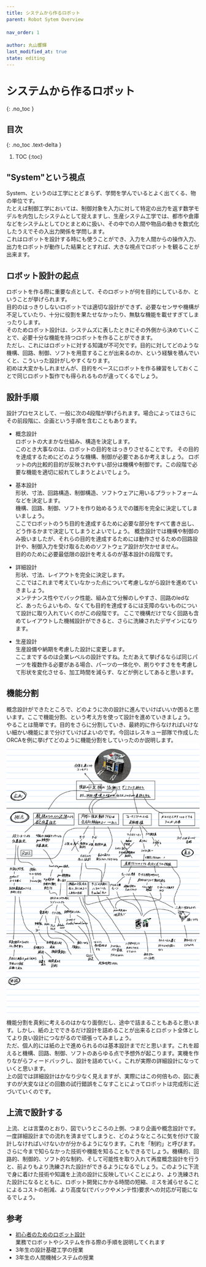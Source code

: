 ```yaml
---
title: システムから作るロボット
parent: Robot Sytem Overview

nav_order: 1

author: 丸山響輝
last_modified_at: true
state: editing
---
```


# **システムから作るロボット**
{: .no_toc }

## 目次
{: .no_toc .text-delta }

1. TOC
{:toc}

## "System"という視点
System、というのは工学にとどまらず、学問を学んでいるとよく出てくる、物の単位です。  
たとえば制御工学においては、制御対象を入力に対して特定の出力を返す数学モデルを内包したシステムとして捉えますし、生産システム工学では、都市や倉庫などをシステムとしてひとまとめに扱い、その中での人間や物品の動きを数式化したうえでその入出力関係を学問します。  
これはロボットを設計する時にも使うことができ、入力を人間からの操作入力、出力をロボットが動作した結果ととすれば、大きな視点でロボットを観ることが出来ます。  

## ロボット設計の起点
ロボットを作る際に重要な点として、そのロボットが何を目的にしているか、ということが挙げられます。  
目的のはっきりしないロボットでは適切な設計ができず、必要なセンサや機構が不足していたり、十分に役割を果たせなかったり、無駄な機能を載せすぎてしまったりします。  
そのためロボット設計は、システムズに表したときにその外側から決めていくことで、必要十分な機能を持つロボットを作ることができます。  
ただし、これにはロボットに対する知識が不可欠です。目的に対してどのような機構、回路、制御、ソフトを用意することが出来るのか、という経験を積んでいくと、こういった設計がしやすくなります。  
初めは大変かもしれませんが、目的をベースにロボットを作る練習をしておくことで同じロボット製作でも得られるものが違ってくるでしょう。

## 設計手順
設計プロセスとして、一般に次の4段階が挙げられます。場合によってはさらにその前段階に、企画という手順を含むこともあります。  
- 概念設計  
ロボットの大まかな仕組み、構造を決定します。  
このとき大事なのは、ロボットの目的をはっきりさせることです。
その目的を達成するためにどのような機構、制御が必要であるか考えましょう。
ロボットの内比較的目的が反映されやすい部分は機構や制御です。この段階で必要な機能を適切に絞れてしまうとよいでしょう。

- 基本設計  
形状、寸法、回路構造、制御構造、ソフトウェアに用いるプラットフォームなどを決定します。  
機構、回路、制御、ソフトを作り始めるうえでの雛形を完全に決定してしまいましょう。  
ここでロボットのうち目的を達成するために必要な部分をすべて書き出し、どう作るかまで決定してしまうとよいでしょう。
概念設計では機構や制御のみ扱いましたが、それらの目的を達成するためには動作させるための回路設計や、制御入力を受け取るためのソフトウェア設計が欠かせません。  
目的のために必要最低限の設計を考えるのが基本設計の段階です。

- 詳細設計  
形状、寸法、レイアウトを完全に決定します。  
ここではこれまで考えていなかった点について考慮しながら設計を進めていきましょう。  
メンテナンス性やでバック性能、組み立て分解のしやすさ、回路のledなど、あったらよいもの、なくても目的を達成するには支障のないものについて設計に取り入れていくのがこの段階です。
ここで機構だけでなく回路も含めてレイアウトした機械設計ができると、さらに洗練されたデザインになります。  

- 生産設計  
生産設備や納期を考慮した設計に変更します。  
ここまでするのは企業レベルの設計ですね。ただあえて挙げるならば同じパーツを複数作る必要がある場合、パーツの一体化や、刷りやすさをを考慮して形状を変化させる、加工時間を減らす、などが例としてあると思います。

## 機能分割
概念設計ができたところで、どのように次の設計に進んでいけばいいか困ると思います。ここで機能分割、という考え方を使って設計を進めていきましょう。  
やることは簡単です。目的をさらに分割していき、最終的に作らなければいけない細かい機能にまで分けていけばよいのです。今回はレスキュー部隊で作成したORCAを例に挙げてどのように機能分割をしていったのか説明します。  
![概念設計](../imgs/001_concept_design.png)  
機能分割を真剣に考えるのはかなり面倒だし、途中で詰まることもあると思います。しかし、紙の上でできるだけ設計を詰めることが出来るとロボット全体としてより良い設計につながるので頑張ってみましょう。   
ただ、個人的には紙の上で進められるのは基本設計までだと思います。これを超えると機構、回路、制御、ソフトのあらゆる点で予想外が起こります。実機を作りながらフィードバックし、設計を詰めていく。これが実際の詳細設計になっていくと思います。  
上の図では詳細設計はかなり少なく見えますが、実際にはこの何倍もの、図に表すのが大変なほどの回数の試行錯誤をこなすことによってロボットは完成形に近づいていくのです。

## 上流で設計する
上流、とは言葉のとおり、図でいうところの上側、つまり企画や概念設計です。一度詳細設計までの流れを済ませてしまうと、どのようなところに気を付けて設計しなければいけないかが分かるようになります。これを「制約」と呼びます。さらに今まで知らなかった技術や機能を知ることもできるでしょう。機構的、回路的、制御的、ソフト的な制約、そして可能性を取り入れて再度概念設計を行うと、前よりもより洗練された設計ができるようになるでしょう。このように下流で身に着けた技術や知識を上流の設計に反映していくことにより、より洗練された設計になるとともに、ロボット開発にかかる時間の短縮、ミスを減らせることによるコストの削減、より高度な(でバックやメンテ性)要求への対応が可能になるでしょう。

## 参考
- [初心者のためのロボット設計](https://qiita.com/imoni_soul/items/3bb80bf3a0d95604b7d5)  
業務でロボットやシステムを作る際の手順を説明してくれます
- 3年生の設計基礎工学の授業
- 3年生の人間機械システムの授業
